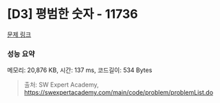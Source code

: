 # [D3] 평범한 숫자 - 11736 

[문제 링크](https://swexpertacademy.com/main/code/problem/problemDetail.do?contestProbId=AXhh-H-KwUcDFARQ) 

### 성능 요약

메모리: 20,876 KB, 시간: 137 ms, 코드길이: 534 Bytes



> 출처: SW Expert Academy, https://swexpertacademy.com/main/code/problem/problemList.do